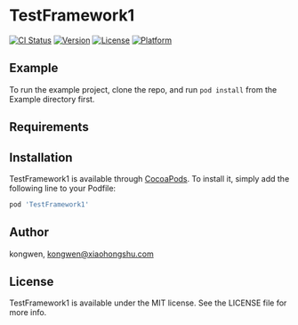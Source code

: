 # TestFramework1

[![CI Status](https://img.shields.io/travis/kongwen/TestFramework1.svg?style=flat)](https://travis-ci.org/kongwen/TestFramework1)
[![Version](https://img.shields.io/cocoapods/v/TestFramework1.svg?style=flat)](https://cocoapods.org/pods/TestFramework1)
[![License](https://img.shields.io/cocoapods/l/TestFramework1.svg?style=flat)](https://cocoapods.org/pods/TestFramework1)
[![Platform](https://img.shields.io/cocoapods/p/TestFramework1.svg?style=flat)](https://cocoapods.org/pods/TestFramework1)

## Example

To run the example project, clone the repo, and run `pod install` from the Example directory first.

## Requirements

## Installation

TestFramework1 is available through [CocoaPods](https://cocoapods.org). To install
it, simply add the following line to your Podfile:

```ruby
pod 'TestFramework1'
```

## Author

kongwen, kongwen@xiaohongshu.com

## License

TestFramework1 is available under the MIT license. See the LICENSE file for more info.
